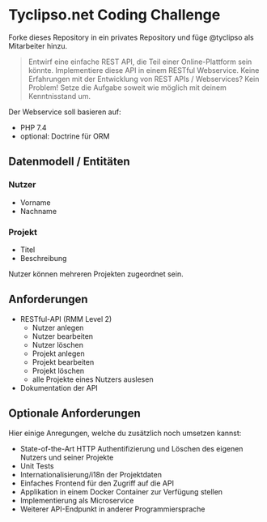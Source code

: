 # Tyclipso.net Coding Challenge

Forke dieses Repository in ein privates Repository und füge @tyclipso als Mitarbeiter hinzu. 

> Entwirf eine einfache REST API, die Teil einer Online-Plattform sein könnte.
> Implementiere diese API in einem RESTful Webservice.
> Keine Erfahrungen mit der Entwicklung von REST APIs / Webservices? Kein Problem! Setze die Aufgabe soweit wie möglich mit deinem Kenntnisstand um. 

Der Webservice soll basieren auf:

- PHP 7.4
- optional: Doctrine für ORM  

## Datenmodell / Entitäten

### Nutzer

- Vorname
- Nachname

### Projekt

- Titel
- Beschreibung

Nutzer können mehreren Projekten zugeordnet sein.

## Anforderungen

- RESTful-API (RMM Level 2)
  - Nutzer anlegen
  - Nutzer bearbeiten
  - Nutzer löschen
  - Projekt anlegen
  - Projekt bearbeiten
  - Projekt löschen
  - alle Projekte eines Nutzers auslesen
- Dokumentation der API

## Optionale Anforderungen

Hier einige Anregungen, welche du zusätzlich noch umsetzen kannst:

- State-of-the-Art HTTP Authentifizierung und Löschen des eigenen Nutzers und seiner Projekte
- Unit Tests
- Internationalisierung/i18n der Projektdaten
- Einfaches Frontend für den Zugriff auf die API
- Applikation in einem Docker Container zur Verfügung stellen
- Implementierung als Microservice
- Weiterer API-Endpunkt in anderer Programmiersprache
